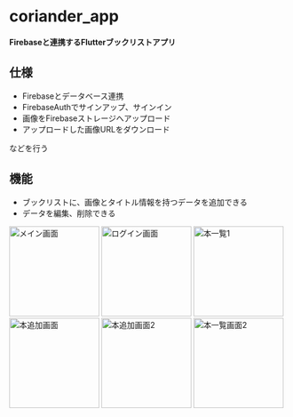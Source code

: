 # coriander_app

**Firebaseと連携するFlutterブックリストアプリ**

## 仕様
- Firebaseとデータベース連携
- FirebaseAuthでサインアップ、サインイン
- 画像をFirebaseストレージへアップロード
- アップロードした画像URLをダウンロード

などを行う

## 機能
- ブックリストに、画像とタイトル情報を持つデータを追加できる
- データを編集、削除できる

<img width="162" alt="メイン画面" src="https://user-images.githubusercontent.com/73876468/125387817-72e5c000-e3d9-11eb-87f7-6309fd627f2b.png"> <img width="162" alt="ログイン画面" src="https://user-images.githubusercontent.com/73876468/125387811-724d2980-e3d9-11eb-9be2-9da358cf4baf.png"> <img width="162" alt="本一覧1" src="https://user-images.githubusercontent.com/73876468/125387814-724d2980-e3d9-11eb-9786-73c2fe0e0eb5.png"> <img width="162" alt="本追加画面" src="https://user-images.githubusercontent.com/73876468/125387820-737e5680-e3d9-11eb-8259-15c65049eef6.png"> <img width="162" alt="本追加画面2" src="https://user-images.githubusercontent.com/73876468/125387805-70836600-e3d9-11eb-816e-af8617438e74.png"> <img width="162" alt="本一覧画面2" src="https://user-images.githubusercontent.com/73876468/125387818-737e5680-e3d9-11eb-8dfd-105f7d24fdf7.png">
